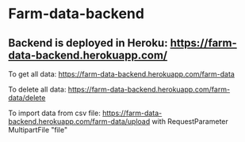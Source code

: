 # Farm-data-backend

## Backend is deployed in Heroku: https://farm-data-backend.herokuapp.com/

To get all data: https://farm-data-backend.herokuapp.com/farm-data

To delete all data: https://farm-data-backend.herokuapp.com/farm-data/delete

To import data from csv file: https://farm-data-backend.herokuapp.com/farm-data/upload with RequestParameter MultipartFile "file" 
